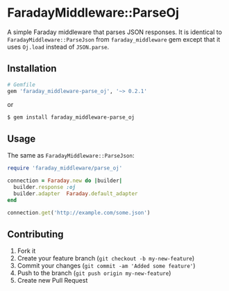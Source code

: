 # FaradayMiddleware::ParseOj

A simple Faraday middleware that parses JSON responses. It is identical to `FaradayMiddleware::ParseJson` from `faraday_middleware` gem except that it uses `Oj.load` instead of `JSON.parse`.

## Installation

``` ruby
# Gemfile
gem 'faraday_middleware-parse_oj', '~> 0.2.1'
```

or

``` bash
$ gem install faraday_middleware-parse_oj
```

## Usage

The same as `FaradayMiddleware::ParseJson`:

``` ruby
require 'faraday_middleware/parse_oj'

connection = Faraday.new do |builder|
  builder.response :oj
  builder.adapter  Faraday.default_adapter
end

connection.get('http://example.com/some.json')
```

## Contributing

1. Fork it
2. Create your feature branch (`git checkout -b my-new-feature`)
3. Commit your changes (`git commit -am 'Added some feature'`)
4. Push to the branch (`git push origin my-new-feature`)
5. Create new Pull Request

